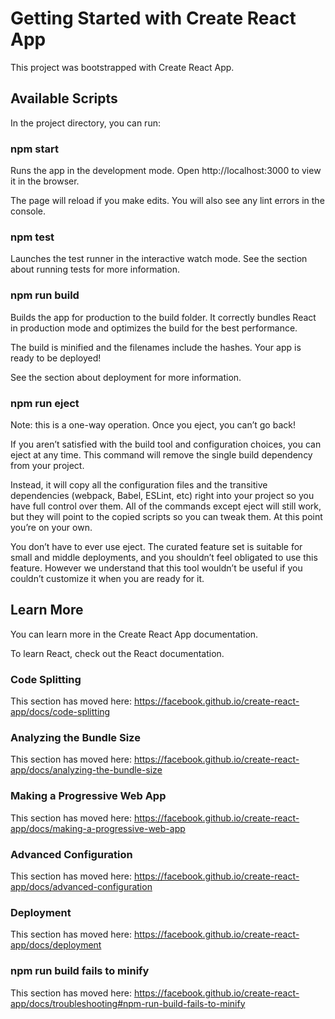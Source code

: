 # Getting Started with Create React App

This project was bootstrapped with Create React App.
## Available Scripts

In the project directory, you can run:
### npm start

Runs the app in the development mode.
Open http://localhost:3000 to view it in the browser.

The page will reload if you make edits.
You will also see any lint errors in the console.
### npm test

Launches the test runner in the interactive watch mode.
See the section about running tests for more information.
### npm run build

Builds the app for production to the build folder.
It correctly bundles React in production mode and optimizes the build for the best performance.

The build is minified and the filenames include the hashes.
Your app is ready to be deployed!

See the section about deployment for more information.
### npm run eject

Note: this is a one-way operation. Once you eject, you can’t go back!

If you aren’t satisfied with the build tool and configuration choices, you can eject at any time. This command will remove the single build dependency from your project.

Instead, it will copy all the configuration files and the transitive dependencies (webpack, Babel, ESLint, etc) right into your project so you have full control over them. All of the commands except eject will still work, but they will point to the copied scripts so you can tweak them. At this point you’re on your own.

You don’t have to ever use eject. The curated feature set is suitable for small and middle deployments, and you shouldn’t feel obligated to use this feature. However we understand that this tool wouldn’t be useful if you couldn’t customize it when you are ready for it.
## Learn More

You can learn more in the Create React App documentation.

To learn React, check out the React documentation.
### Code Splitting

This section has moved here: https://facebook.github.io/create-react-app/docs/code-splitting
### Analyzing the Bundle Size

This section has moved here: https://facebook.github.io/create-react-app/docs/analyzing-the-bundle-size
### Making a Progressive Web App

This section has moved here: https://facebook.github.io/create-react-app/docs/making-a-progressive-web-app
### Advanced Configuration

This section has moved here: https://facebook.github.io/create-react-app/docs/advanced-configuration
### Deployment

This section has moved here: https://facebook.github.io/create-react-app/docs/deployment
### npm run build fails to minify

This section has moved here: https://facebook.github.io/create-react-app/docs/troubleshooting#npm-run-build-fails-to-minify
